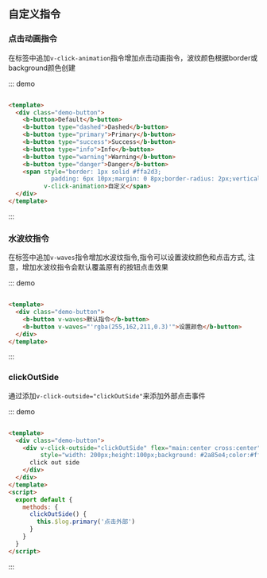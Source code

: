 ## 自定义指令

### 点击动画指令

在标签中追加`v-click-animation`指令增加点击动画指令，波纹颜色根据border或background颜色创建

::: demo

```html

<template>
  <div class="demo-button">
    <b-button>Default</b-button>
    <b-button type="dashed">Dashed</b-button>
    <b-button type="primary">Primary</b-button>
    <b-button type="success">Success</b-button>
    <b-button type="info">Info</b-button>
    <b-button type="warning">Warning</b-button>
    <b-button type="danger">Danger</b-button>
    <span style="border: 1px solid #ffa2d3; 
            padding: 6px 10px;margin: 0 8px;border-radius: 2px;vertical-align: middle;"
          v-click-animation>自定义</span>
  </div>
</template>
```

:::

### 水波纹指令

在标签中追加`v-waves`指令增加水波纹指令,指令可以设置波纹颜色和点击方式, 注意，增加水波纹指令会默认覆盖原有的按钮点击效果

::: demo

```html

<template>
  <div class="demo-button">
    <b-button v-waves>默认指令</b-button>
    <b-button v-waves="'rgba(255,162,211,0.3)'">设置颜色</b-button>
  </div>
</template>
```

:::

### clickOutSide

通过添加`v-click-outside="clickOutSide"`来添加外部点击事件

::: demo

```html

<template>
  <div class="demo-button">
    <div v-click-outside="clickOutSide" flex="main:center cross:center"
         style="width: 200px;height:100px;background: #2a85e4;color:#fff;font-size: 20px;">
      click out side
    </div>
  </div>
</template>
<script>
  export default {
    methods: {
      clickOutSide() {
        this.$log.primary('点击外部')
      }
    }
  }
</script>
```

:::
